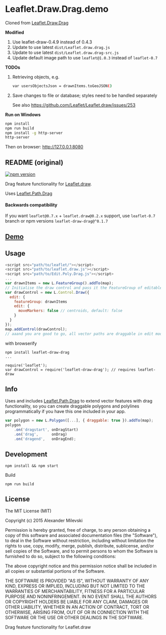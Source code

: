 # Leaflet.Draw.Drag.demo

Cloned from [Leaflet.Draw.Drag](https://github.com/w8r/Leaflet.draw.drag)

**Modified**

1.  Use leaflet-draw-0.4.9 instead of 0.4.3
1.  Update to use latest `dist/Leaflet.draw.drag.js`
1.  Update to use latest `dist/Leaflet.draw.drag-src.js`
1.  Update default image path to use `leaflet@1.0.3` instead of `leaflet-0.7`

**TODOs**

1. Retrieving objects, e.g.

   ```bash
   var usersObjectsJson = drawnItems.toGeoJSON()
   ```
   
1. Save changes to file or database; styles need to be handled separately

    See also https://github.com/Leaflet/Leaflet.draw/issues/253

**Run on Windows**
```bash
npm install
npm run build
npm install -g http-server
http-server
```

Then on browser: http://127.0.0.1:8080


## README (original)
[![npm version](https://badge.fury.io/js/leaflet-draw-drag.svg)](https://badge.fury.io/js/leaflet-draw-drag)

Drag feature functionality for [Leaflet.draw](https://github.com/Leaflet/Leaflet.draw).

Uses [Leaflet.Path.Drag](https://github.com/w8r/Leaflet.Path.Drag)

#### Backwards compatibility

If you want `leaflet@0.7.x` + `leaflet.draw@0.2.x` support, use `leaflet-0.7` branch or
npm versions `leaflet-draw-drag@^0.1.7`

## [Demo](https://w8r.github.io/Leaflet.draw.drag/example/index.html)

## Usage

```javascript
<script src="path/to/leaflet/"></script>
<script src="path/to/leaflet.draw.js"></script>
<script src="path/to/Edit.Poly.Drag.js"></script>
...
var drawnItems = new L.FeatureGroup().addTo(map);
// Initialise the draw control and pass it the FeatureGroup of editable layers
var drawControl = new L.Control.Draw({
  edit: {
    featureGroup: drawnItems
    edit: {
      moveMarkers: false // centroids, default: false
    }
  }
});
map.addControl(drawControl);
// aaand you are good to go, all vector paths are draggable in edit mode

```

with browserify

```
npm install leaflet-draw-drag
...

require('leaflet');
var drawControl = require('leaflet-draw-drag'); // requires leaflet-draw
```

## Info

Uses and includes [Leaflet.Path.Drag](https://github.com/w8r/Leaflet.Path.Drag)
to extend vector features with drag functionality, so you can create draggable
polygons and polylines programmatically if you have this one included in your
app.

```javascript
var polygon = new L.Polygon([...], { draggable: true }).addTo(map);
polygon
    .on('dragstart', onDragStart)
    .on('drag',      onDrag)
    .on('dragend',   onDragEnd);
```

## Development

```
npm install && npm start
```
Build
```
npm run build
```

## License

The MIT License (MIT)

Copyright (c) 2015 Alexander Milevski

Permission is hereby granted, free of charge, to any person obtaining a copy of
this software and associated documentation files (the "Software"), to deal in
the Software without restriction, including without limitation the rights to use,
copy, modify, merge, publish, distribute, sublicense, and/or sell copies of the
Software, and to permit persons to whom the Software is furnished to do so,
subject to the following conditions:

The above copyright notice and this permission notice shall be included in all
copies or substantial portions of the Software.

THE SOFTWARE IS PROVIDED "AS IS", WITHOUT WARRANTY OF ANY KIND, EXPRESS OR
IMPLIED, INCLUDING BUT NOT LIMITED TO THE WARRANTIES OF MERCHANTABILITY, FITNESS
FOR A PARTICULAR PURPOSE AND NONINFRINGEMENT. IN NO EVENT SHALL THE AUTHORS OR
COPYRIGHT HOLDERS BE LIABLE FOR ANY CLAIM, DAMAGES OR OTHER LIABILITY, WHETHER
IN AN ACTION OF CONTRACT, TORT OR OTHERWISE, ARISING FROM, OUT OF OR IN
CONNECTION WITH THE SOFTWARE OR THE USE OR OTHER DEALINGS IN THE SOFTWARE.

Drag feature functionality for Leaflet.draw
